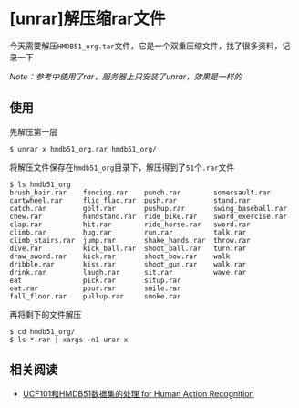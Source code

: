 
# [unrar]解压缩rar文件

今天需要解压`HMDB51_org.tar`文件，它是一个双重压缩文件，找了很多资料，记录一下

*Note：参考中使用了rar，服务器上只安装了unrar，效果是一样的*

## 使用

先解压第一层

```
$ unrar x hmdb51_org.rar hmdb51_org/
```

将解压文件保存在`hmdb51_org`目录下，解压得到了`51`个`.rar`文件

```
$ ls hmdb51_org
brush_hair.rar    fencing.rar    punch.rar        somersault.rar
cartwheel.rar     flic_flac.rar  push.rar         stand.rar
catch.rar         golf.rar       pushup.rar       swing_baseball.rar
chew.rar          handstand.rar  ride_bike.rar    sword_exercise.rar
clap.rar          hit.rar        ride_horse.rar   sword.rar
climb.rar         hug.rar        run.rar          talk.rar
climb_stairs.rar  jump.rar       shake_hands.rar  throw.rar
dive.rar          kick_ball.rar  shoot_ball.rar   turn.rar
draw_sword.rar    kick.rar       shoot_bow.rar    walk
dribble.rar       kiss.rar       shoot_gun.rar    walk.rar
drink.rar         laugh.rar      sit.rar          wave.rar
eat               pick.rar       situp.rar
eat.rar           pour.rar       smile.rar
fall_floor.rar    pullup.rar     smoke.rar
```

再将剩下的文件解压

```
$ cd hmdb51_org/
$ ls *.rar | xargs -n1 urar x
```

## 相关阅读

* [UCF101和HMDB51数据集的处理 for Human Action Recognition](https://blog.csdn.net/Amazingren/article/details/105408049)